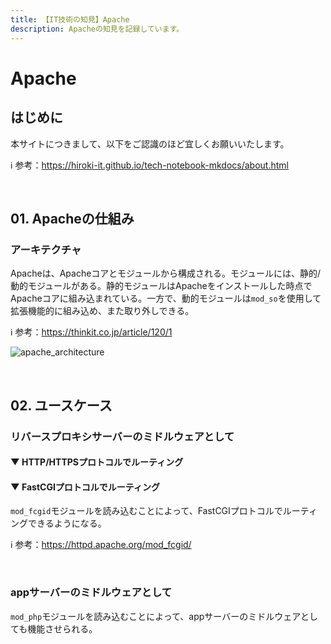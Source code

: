 ```yaml
---
title: 【IT技術の知見】Apache
description: Apacheの知見を記録しています。
---
```


# Apache

## はじめに

本サイトにつきまして、以下をご認識のほど宜しくお願いいたします。

ℹ️ 参考：https://hiroki-it.github.io/tech-notebook-mkdocs/about.html

<br>

## 01. Apacheの仕組み

### アーキテクチャ

Apacheは、Apacheコアとモジュールから構成される。モジュールには、静的/動的モジュールがある。静的モジュールはApacheをインストールした時点でApacheコアに組み込まれている。一方で、動的モジュールは```mod_so```を使用して拡張機能的に組み込め、また取り外しできる。

ℹ️ 参考：https://thinkit.co.jp/article/120/1

![apache_architecture](https://raw.githubusercontent.com/hiroki-it/tech-notebook/master/images/apache_architecture.png)

<br>

## 02. ユースケース

### リバースプロキシサーバーのミドルウェアとして

#### ▼ HTTP/HTTPSプロトコルでルーティング

#### ▼ FastCGIプロトコルでルーティング

```mod_fcgid```モジュールを読み込むことによって、FastCGIプロトコルでルーティングできるようになる。

ℹ️ 参考：https://httpd.apache.org/mod_fcgid/

<br>

### appサーバーのミドルウェアとして

```mod_php```モジュールを読み込むことによって、appサーバーのミドルウェアとしても機能させられる。

<br>
